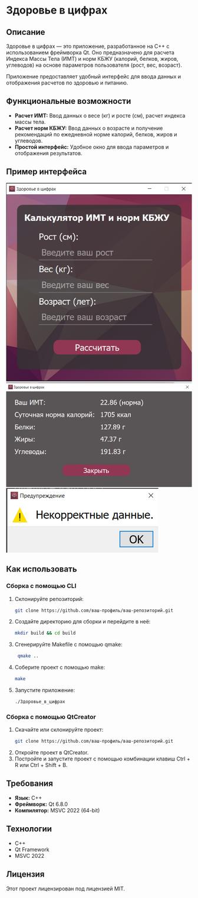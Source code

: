 # Здоровье в цифрах

## Описание

Здоровье в цифрах — это приложение, разработанное на C++ с использованием фреймворка Qt. Оно предназначено для расчета Индекса Массы Тела (ИМТ) и норм КБЖУ (калорий, белков, жиров, углеводов) на основе параметров пользователя (рост, вес, возраст).

Приложение предоставляет удобный интерфейс для ввода данных и отображения расчетов по здоровью и питанию.

## Функциональные возможности

- **Расчет ИМТ:** Ввод данных о весе (кг) и росте (см), расчет индекса массы тела.
- **Расчет норм КБЖУ:** Ввод данных о возрасте и получение рекомендаций по ежедневной норме калорий, белков, жиров и углеводов.
- **Простой интерфейс:** Удобное окно для ввода параметров и отображения результатов.

## Пример интерфейса

![Превью 1](./previews/preview_1.png)
![Превью 2](./previews/preview_2.png)
![Превью 3](./previews/preview_3.png)

## Как использовать

### Сборка с помощью CLI

1. Склонируйте репозиторий:
   ```bash
   git clone https://github.com/ваш-профиль/ваш-репозиторий.git
   ```
2. Создайте директорию для сборки и перейдите в неё:
   ```bash
   mkdir build && cd build
   ```
3. Сгенерируйте Makefile с помощью qmake:
   ```bash
    qmake ..
   ```
4. Соберите проект с помощью make:
   ```bash
   make
   ```
5. Запустите приложение:
   ```bash
   ./Здоровье_в_цифрах
   ```

### Сборка с помощью QtCreator

1. Скачайте или склонируйте проект:
   ```bash
   git clone https://github.com/ваш-профиль/ваш-репозиторий.git
   ```
2. Откройте проект в QtCreator.
3. Постройте и запустите проект с помощью комбинации клавиш Ctrl + R или Ctrl + Shift + B.

## Требования

- **Язык:** C++
- **Фреймворк:** Qt 6.8.0
- **Компилятор:** MSVC 2022 (64-bit)

## Технологии

- C++
- Qt Framework
- MSVC 2022

## Лицензия

Этот проект лицензирован под лицензией MIT.
